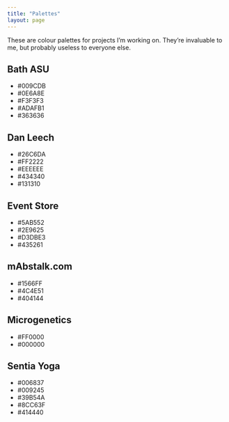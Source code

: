 ```yaml
---
title: "Palettes"
layout: page
---
```


These are colour palettes for projects I’m working on. They’re invaluable to me, but probably useless to everyone else.

## Bath ASU

- #009CDB
- #0E6A8E
- #F3F3F3
- #ADAFB1
- #363636

## Dan Leech

- #26C6DA
- #FF2222
- #EEEEEE
- #434340
- #131310

## Event Store

- #5AB552
- #2E9625
- #D3DBE3
- #435261

## mAbstalk.com

- #1566FF
- #4C4E51
- #404144

## Microgenetics

- #FF0000
- #000000

## Sentia Yoga

- #006837
- #009245
- #39B54A
- #8CC63F
- #414440

<style>
/*.site-main ul {
    margin: -0.375rem;
    padding: 0;
    list-style: none;
}
.site-main ul:after {
    content: " ";
    clear: both;
    display: table;
}
.site-main li {
    display: inline-block;
    float: left;
    width: calc(50% - 0.75rem);
    margin: 0.375rem;
    text-align: center;
    line-height: 4.5rem;
}
@media (min-width: 500px) {
    .site-main li {
        width: calc(33.333% - 0.75rem);
    }
}*/
.site-main ul {
    margin: 0;
    padding: 0;
    list-style: none;
}
@media (min-width: 600px) {
    .site-main ul {
        display: -webkit-flex;
        display:     -ms-flex;
        display:         flex;
        -webkit-flex-direction: row;
            -ms-flex-direction: row;
                flex-direction: row;
    }
}
.site-main li {
    -webkit-flex-grow: 1;
        -ms-flex-grow: 1;
    font-size: 0.75rem;
    line-height: 4.5rem;
    text-align: center;
}
</style>

<script>
    var listItems = document.getElementsByTagName("li");
    for (var i = 0; i < listItems.length; i++) {
        var content = listItems[i].innerHTML;
        if (content.indexOf("#") === 0) {
            listItems[i].style.background = content;
            var red = parseInt(content.substring(1,2), 16),
                green = parseInt(content.substring(3,4), 16),
                blue = parseInt(content.substring(5,6), 16),
                average = (red + green + blue) / 3;
            if (average < 12) {
                listItems[i].style.color = "white";
            }
        }
    }
</script>